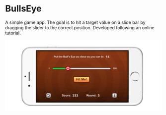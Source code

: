 # BullsEye
A simple game app. The goal is to hit a target value on a slide bar by dragging the slider to the correct position. Developed following an online tutorial.

![alt text](https://raw.githubusercontent.com/mriddle/BullsEye/master/iPhone.jpg)
